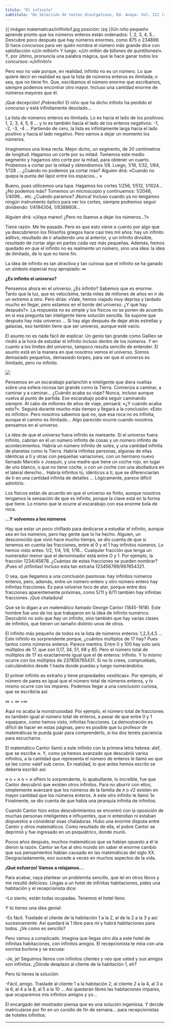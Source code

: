 ```yaml
---
titulo: "El infinito"
subtitulo: "De Selección de textos divulgativos, Ed. Anaya. Vol. III (3º de Secundaria)"
---
```

{{ imágen matematicas/inifinito1.jpg posición: izq }}Un niño pequeño aprende
pronto que los números enteros están ordenados: 1, 2, 3, 4, 5… Descubre poco
después que hay números enormes, como 875 o 234899. Si hace concursos para
ver quién nombra el número más grande dice con satisfacción «¡Un millón!» Y
luego: «¡Un millón de billones de quintillones!». Y, por último, pronuncia
una palabra mágica, que le hace ganar todos los concursos: «¡Infinito!»

Pero eso no vale porque, en realidad, infinito no es un número. Lo que quiere
decir en realidad es que la lista de números enteros es ilimitada; o sea, que
no tiene fin. Que, escribamos el número enorme que escribamos, siempre
podemos encontrar otro mayor. Incluso una cantidad enorme de números mayores
que él.

¡Qué decepción! ¡Pobrecillo! El niño que ha dicho infinito ha perdido el
concurso y está infinitamente desolado…

La lista de números enteros es ilimitada. Lo es hacia el lado de los
positivos: 1, 2, 3, 4, 5, 6 … y lo es también hacia el lado de los enteros
negativos: -1, -2, -3, -4 … Partiendo de cero, la lista es infinitamente
larga hacia el lado positivo y hacia el lado negativo. Pero vamos a dejar un
momento los números.

Imaginemos una línea recta. Mejor dicho, un segmento, de 20 centímetros de
longitud. Hagamos un corte por su mitad. Tomemos este medio segmento y
hagamos otro corte por la mitad, para obtener un cuarto. Probemos a cortar
por la mitad y obtendremos 1/8. Luego, 1/16, 1/32, 1/64, 1/128 … ¿Cuándo no
podemos ya cortar más? Alguien dirá: «Cuando no quepa la punta del lápiz
entre los espacios… »

Bueno, pues utilicemos una lupa. Hagamos los cortes 1/256, 1/512, 1/1024… ¿No
podemos más? Tomemos un microscopio y continuemos: 1/2048, 1/4096… etc.
¿Cuándo paramos? ¡Nunca! Incluso cuando ya no tengamos ningún instrumento
óptico para ver los cortes, siempre podremos seguir dividiendo: 1/4194304,
1/8388608…

Alguien dirá: «¡Vaya mareo! ¿Pero no íbamos a dejar los números…?»

Tiene razón. Me he pasado. Pero es que esto viene a cuento por algo que ya
descubrieron los filósofos griegos hace casi tres mil años: hay un infinito
aditivo, resultado de ir añadiendo uno al anterior, y un infinito divisible,
resultado de cortar algo en partes cada vez más pequeñas. Además, hemos
quedado en que el infinito no es realmente un número, sino una idea: la idea
de ilimitado, de lo que no tiene fin.

La idea de infinito es tan atractiva y tan curiosa que el infinito se ha
ganado un símbolo especial muy apropiado: ∞

**¿Es infinito el universo?**

Pensemos ahora en el universo. ¿Es infinito? Sabemos que es enorme. Tanto que
la luz, que es velocísima, tarda miles de millones de años en ir de un
extremo a otro. Pero dirás: «Vale, hemos viajado muy deprisa y tardado mucho
en llegar, pero estamos en el borde del universo. ¿Y qué hay después?». La
respuesta no es simple y los físicos no se ponen de acuerdo en si esa
pregunta tan inteligente tiene solución sencilla. Se supone que después hay
más universo … Si hay algo después de dejar atrás estrellas y galaxias, eso
también tiene que ser universo, aunque esté vacío.

El asunto no es nada fácil de explicar. Un genio tan grande como Galileo se
rindió a la hora de estudiar el infinito incluso dentro de los números. Y en
cuanto a los límites del universo, tampoco resulta sencillo de entender. El
asunto está en la manera en que nosotros vemos el universo. Somos demasiado
pequeños, demasiado torpes, para ver que el universo es ilimitado, pero no
infinito.

![](/imagenes/matematicas/infinito2.jpg)

Pensemos en un escarabajo parlanchín e inteligente que diera vueltas sobre
una esfera rocosa tan grande como la Tierra. Comienza a caminar, a caminar y
a caminar… ¿Cuándo acaba su viaje? Nunca, incluso aunque vuelva al punto de
partida. Ese escarabajo podrá seguir caminando siempre. Al cabo de millones
de años de viaje, pensará: «¿Y cuándo acaba esto?». Seguirá durante mucho más
tiempo y llegará a la conclusión: «Esto es infinito». Pero nosotros sabemos
que no, que esa roca no es infinita, aunque el camino es ilimitado… Algo
parecido ocurre cuando nosotros pensamos en el universo.

La idea de que el universo fuera infinito es mareante. Si el universo fuera
infinito, cabrían en él un número infinito de cosas y un número infinito de
acontecimientos. Habría un número infinito de soles, y una cantidad infinita
de planetas como la Tierra. Habría infinitas personas, algunas de ellas
idénticas a ti y otras con pequeñas variaciones, con un hermano nuevo llamado
Marcelo o Joaquín, y una madre que tiene un coche rojo, en lugar de uno
blanco, o que no tiene coche, o con un coche con una abolladura en el lateral
derecho… Habría infinitos tú, idénticos a ti, que se diferenciarían de ti en
una cantidad infinita de detalles … Lógicamente, parece difícil admitirlo.

Los físicos están de acuerdo en que el universo es finito, aunque nosotros
tengamos la sensación de que es infinito, porque la clave está en la forma
que tiene. Lo mismo que le ocurre al escarabajo con esa enorme bola de roca.

**...Y volvemos a los números**

Hay que estar un poco chiflado para dedicarse a estudiar el infinito, aunque
sea en los números, pero hay gente que lo ha hecho. Alguien, un desconocido
que vivió hace mucho tiempo, se dio cuenta de que si tenemos en cuenta las
fracciones, entre el 0 y el 1 hay infinitos números. Lo hemos visto antes:
1/2, 1/4, 1/8, 1/16… Cualquier fracción que tenga un numerador menor que el
denominador está entre O y 1. Por ejemplo, la fracción 1234/45678. ¿Cuántas
de estas fracciones se pueden nombrar? ¡Pues sí! ¡Infinitas! Incluso esta tan
extraña 123456789/987654321.

O sea, que llegamos a una conclusión pasmosa: hay infinitos números enteros,
pero, además, entre un número entero y otro número entero hay infinitas
fracciones. Es para volverse loco de atar, porque entre dos fracciones
aparentemente próximas, como 5/11 y 6/11 también hay infinitas fracciones.
¡Qué chaladura!

Que se lo digan a un matemático llamado George Cantor (1845-1918). Este
hombre fue uno de los que trabajaron en la idea de infinito numérico.
Descubrió no solo que hay un infinito, sino también que hay varias clases de
infinitos, que tienen un tamaño distinto unos de otros.

El infinito más pequeño de todos es la lista de números enteros: 1,2,3,4,5 …
Este infinito es sorprendente porque, ¿cuántos múltiplos de 17 hay? Pues
tantos como números enteros. Parece mentira. Entre 0 y 100 hay solo seis
múltiplos de 17, que son 0,17, 34, 51, 68 y 85. Pero el número total de
múltiplos de 17 es exactamente igual que el de enteros: infinito. Y lo mismo
ocurre con los múltiplos de 237856765431. Si no lo crees, compruébalo,
calculándolos desde 1 hasta donde puedas y luego numerándolos.

El primer infinito es extraño y tiene propiedades «exóticas». Por ejemplo, el
número de pares es igual que el número total de números enteros, y lo mismo
ocurre con los impares. Podemos llegar a una conclusión curiosa, que se
escribiría así:

∞ + ∞ =∞

Aquí no acaba la monstruosidad. Por ejemplo, el número total de fracciones es
también igual al número total de enteros, a pesar de que entre 0 y 1
«quepan», como hemos visto, infinitas fracciones. La demostración es difícil
de hacer en estas páginas, pero es posible que tu profesor de matemáticas te
pueda guiar para comprenderlo, si los dos tenéis paciencia para escucharos.

El matemático Cantor llamó a este infinito con la primera letra hebrea: alef,
que se escribe ﬡ. Y, como ya hemos avanzado que descubrió varios infinitos, a
la cantidad que representa el número de enteros le llamó ﬡo que se lee como
«alef sub cero». En realidad, lo que antes hemos escrito se debería escribir
así:

ﬡ o + ﬡ o = ﬡ oPero lo sorprendente, lo apabullante, lo increíble, fue que
Cantor descubrió que existen otros infinitos. Para no aburrir con ellos,
simplemente avanzaré que los números de la familia de л o √2 existen en mayor
cantidad que los números enteros. A este otro infinito le llamó ﬡ1
Finalmente, se dio cuenta de que había una jerarquía infinita de infinitos.

Cuando Cantor hizo estos descubrimientos se encontró con la oposición de
muchas personas inteligentes e influyentes, que ni entendían ni estaban
dispuestos a considerar esas chaladuras. Hubo una enorme disputa entre Cantor
y otros matemáticos. Como resultado de ella, el pobre Cantor se deprimió y
fue ingresado en un psiquiátrico, donde murió.

Pocos años después, muchos matemáticos que se habían opuesto a él le dieron
la razón. Cantor se fue al otro mundo sin saber el enorme cambio que sus
pensamientos habían causado en las matemáticas del siglo XX.
Desgraciadamente, eso sucede a veces en muchos aspectos de la vida.

**¡Qué esfuerzo! Vamos a relajamos…**

Para acabar, vaya plantear un problemita sencillo, que leí en otros libros y
me resultó delicioso. Llegas a un hotel de infinitas habitaciones, pides una
habitación y el recepcionista dice:

–Lo siento, están todas ocupadas. Tenemos el hotel lleno.

Y tú tienes una idea genial:

-Es fácil. Traslade el cliente de la habitación 1 a la 2, al de la 2 a la 3 y
así sucesivamente. Así quedará la 1 libre para mí y habrá habitaciones para
todos. ¿Ve como es sencillo?

Pero vamos a complicado. Imagina que llegas otro día a este hotel de
infinitas habitaciones, con infinitos amigos. El recepcionista te mira con
una sonrisa burlona y se excusa:

-Je, je! Seguimos llenos con infinitos clientes y veo que usted y sus amigos
son infinitos. ¿Dónde desplazo al cliente de la habitación 1, eh?

Pero tú tienes la solución:

-Fácil, amigo. Traslade al cliente 1 a la habitación 2, al cliente 2 a la 4,
al 3 a la 6, al 4 a la 8, al 5 a la 10 … Así quedarán libres las habitaciones
impares, que ocuparemos mis infinitos amigos y yo…

El encargado del mostrador piensa que es una solución ingeniosa. Y decide
matricularse por fin en un cursillo de fin de semana… para recepcionistas de
hoteles infinitos.

* * *
